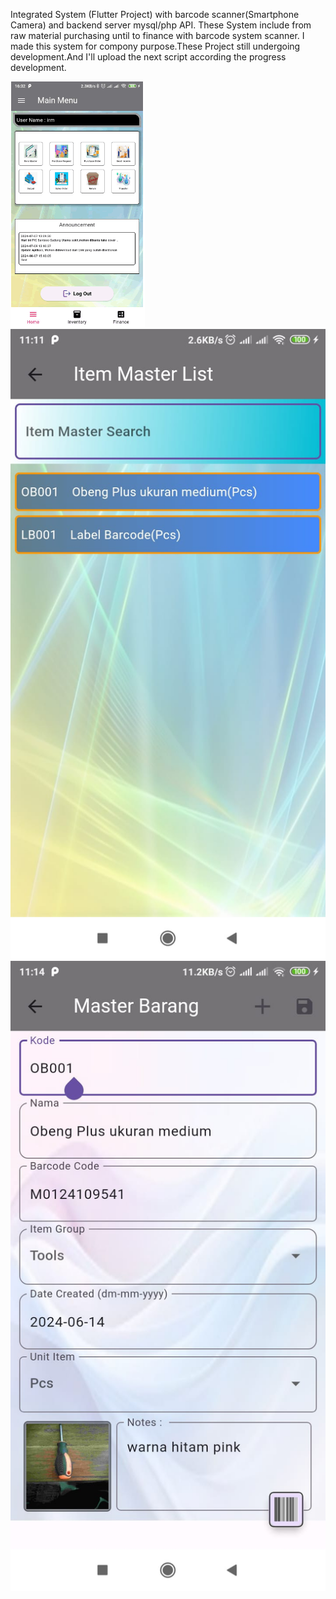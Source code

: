 Integrated System (Flutter Project) with barcode scanner(Smartphone Camera) and backend server mysql/php API.
These System include from raw material purchasing until to finance with barcode system scanner.
I made this system for compony purpose.These Project still undergoing development.And I'll upload the next script according the progress development.

![alt text](https://github.com/irawanmurjayanto/integratedsystem/blob/main/imagesrdm/mainmenu.gif?raw=true)
![alt text](https://github.com/irawanmurjayanto/integratedsystem/blob/main/imagesrdm/face2_ex.jpeg?raw=true)
![alt text](https://github.com/irawanmurjayanto/integratedsystem/blob/main/imagesrdm/face3_ex.jpeg?raw=true)
